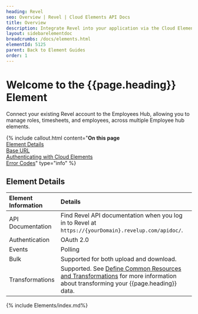 ```yaml
---
heading: Revel
seo: Overview | Revel | Cloud Elements API Docs
title: Overview
description: Integrate Revel into your application via the Cloud Elements APIs.
layout: sidebarelementdoc
breadcrumbs: /docs/elements.html
elementId: 5125
parent: Back to Element Guides
order: 1
---
```


# Welcome to the {{page.heading}} Element

Connect your existing Revel account to the Employees Hub, allowing you to manage roles, timesheets, and employees, across multiple Employee hub elements.

{% include callout.html content="<strong>On this page</strong></br><a href=#element-details>Element Details</a></br><a href=#base-url>Base URL</a></br><a href=#authenticating-with-cloud-elements>Authenticating with Cloud Elements</a></br><a href=#error-codes>Error Codes</a>" type="info" %}

## Element Details

| Element Information | Details     |
| :------------- | :------------- |
| API Documentation | Find Revel API documentation when you log in to Revel at `https://{yourDomain}.revelup.com/apidoc/`. |
| Authentication | OAuth 2.0  |
| Events | Polling |
| Bulk | Supported for both upload and download. |
| Transformations | Supported. See [Define Common Resources and Transformations](/docs/guides/common-resources/index.html) for more information about transforming your {{page.heading}} data.|

{% include Elements/index.md%}
